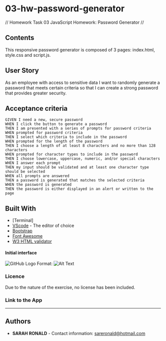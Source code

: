 # 03-hw-password-generator
// Homework Task 03 JavaScript Homework: Password Generator //

## Contents
<p> 
This responsive password generator is composed of 3 pages: index.html, style.css and script.js. </p>

## User Story
<p>As an employee with access to sensitive data I want to randomly generate a password that meets certain criteria so that I can create a strong password that provides greater security.</p>

## Acceptance criteria

```
GIVEN I need a new, secure password
WHEN I click the button to generate a password
THEN I am presented with a series of prompts for password criteria
WHEN prompted for password criteria
THEN I select which criteria to include in the password
WHEN prompted for the length of the password
THEN I choose a length of at least 8 characters and no more than 128 characters
WHEN prompted for character types to include in the password
THEN I choose lowercase, uppercase, numeric, and/or special characters
WHEN I answer each prompt
THEN my input should be validated and at least one character type should be selected
WHEN all prompts are answered
THEN a password is generated that matches the selected criteria
WHEN the password is generated
THEN the password is either displayed in an alert or written to the page
```

## Built With
* [Terminal]
* [VScode](https://code.visualstudio.com/) - The editor of choice
* [Bootstrap](https://getbootstrap.com/docs/4.5/components/alerts/)
* [Font Awesome](https://getbootstrap.com/docs/4.5/components/alerts/)
* [W3 HTML validator](https://validator.w3.org/)

#### Initial interface
![GitHub Logo](screenshot1.png)
Format: ![Alt Text](url)

### Licence

Due to the nature of the exercise, no license has been included.


### Link to the App
<p></p> 
<a ></a><hr>

## Authors
* **SARAH RONALD** - 
Contact information:
sareronald@hotmail.com
